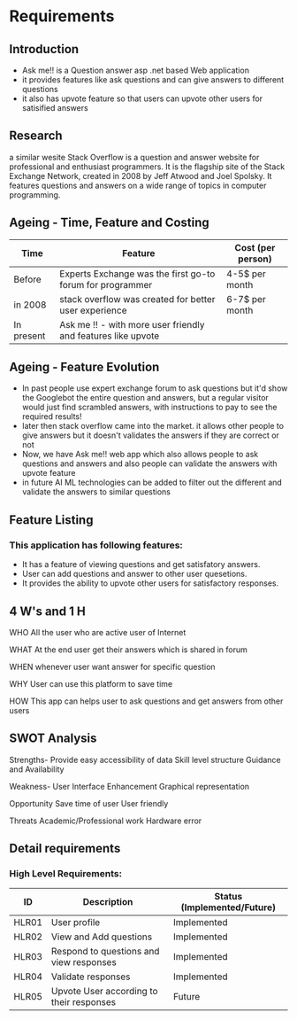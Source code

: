 # Requirements

## Introduction
*  Ask me!!  is a Question answer asp .net based Web application 
*  it provides features like ask questions and can give answers to different questions
*  it also has upvote feature so that users can upvote other users for satisified answers

## Research
a similar wesite Stack Overflow is a question and answer website for professional and enthusiast programmers. It is the flagship site of the Stack Exchange Network, created in 2008 by Jeff Atwood and Joel Spolsky. It features questions and answers on a wide range of topics in computer programming.


## Ageing - Time, Feature and Costing
Time | Feature | Cost (per person)
------|----------|---------
Before | Experts Exchange was the first go-to forum for programmer | 4-5$ per month
in 2008 | stack overflow  was created for better user experience | 6-7$ per month 
In present |  Ask me !! - with more user friendly and features like upvote | 

## Ageing - Feature Evolution
* In past people use expert exchange forum to ask questions but it'd show the Googlebot the entire question and answers, but a regular visitor would just find scrambled answers, with instructions to pay to see the required results!
*	later then stack overflow came into the market. it allows other people to give answers but it doesn't validates the answers if they are correct or not
*	Now, we have Ask me!! web app which also allows people to ask questions and answers and also people can validate the answers with upvote feature
*	in future AI ML technologies can be added to filter out the different and validate the answers to similar questions

## Feature Listing
### This application has following features:
* It has a feature of viewing questions and get satisfatory answers.
* User can add questions and answer to other user quesetions.
* It provides the ability to upvote other users for satisfactory responses.


## 4 W&#39;s and 1 H
WHO
All the user who are active user of Internet

WHAT
At the end user get their answers which is shared in forum

WHEN
 whenever user want answer for specific question

WHY
User can use this platform to save time 

HOW
	This app can helps user to ask questions and get answers from other users


## SWOT Analysis
Strengths-
Provide easy accessibility of data
Skill level structure
Guidance and Availability

Weakness-
User Interface Enhancement
Graphical representation

Opportunity
Save time of user
User friendly


Threats
Academic/Professional work
Hardware error

## Detail requirements
### High Level Requirements:

 ID | Description | Status (Implemented/Future)
------ |-----------| -------------
HLR01|User profile|Implemented
HLR02|View and Add questions|Implemented
HLR03|Respond to questions and view responses|Implemented
HLR04|Validate responses|Implemented
HLR05|Upvote User according to their responses|Future






